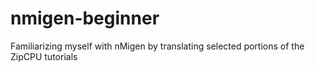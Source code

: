 # nmigen-beginner

Familiarizing myself with nMigen by translating selected portions of the ZipCPU tutorials
